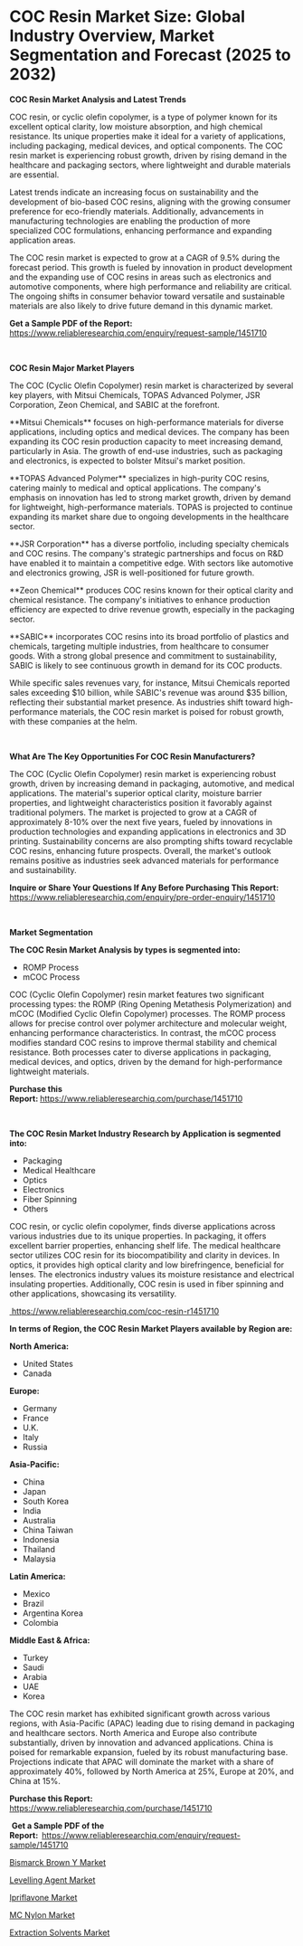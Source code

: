 <p><h1>COC Resin Market Size: Global Industry Overview, Market Segmentation and Forecast (2025 to 2032)</h1></p><p><strong>COC Resin Market Analysis and Latest Trends</strong></p>
<p><p>COC resin, or cyclic olefin copolymer, is a type of polymer known for its excellent optical clarity, low moisture absorption, and high chemical resistance. Its unique properties make it ideal for a variety of applications, including packaging, medical devices, and optical components. The COC resin market is experiencing robust growth, driven by rising demand in the healthcare and packaging sectors, where lightweight and durable materials are essential. </p><p>Latest trends indicate an increasing focus on sustainability and the development of bio-based COC resins, aligning with the growing consumer preference for eco-friendly materials. Additionally, advancements in manufacturing technologies are enabling the production of more specialized COC formulations, enhancing performance and expanding application areas. </p><p>The COC resin market is expected to grow at a CAGR of 9.5% during the forecast period. This growth is fueled by innovation in product development and the expanding use of COC resins in areas such as electronics and automotive components, where high performance and reliability are critical. The ongoing shifts in consumer behavior toward versatile and sustainable materials are also likely to drive future demand in this dynamic market.</p></p>
<p><strong>Get a Sample PDF of the Report:&nbsp;</strong> <a href="https://www.reliableresearchiq.com/enquiry/request-sample/1451710?utm_campaign=1141&utm_medium=2&utm_source=Github&utm_content=ia&utm_term=31032025&utm_id=coc-resin">https://www.reliableresearchiq.com/enquiry/request-sample/1451710</a></p>
<p>&nbsp;</p>
<p><strong>COC Resin Major Market Players</strong></p>
<p><p>The COC (Cyclic Olefin Copolymer) resin market is characterized by several key players, with Mitsui Chemicals, TOPAS Advanced Polymer, JSR Corporation, Zeon Chemical, and SABIC at the forefront. </p><p>**Mitsui Chemicals** focuses on high-performance materials for diverse applications, including optics and medical devices. The company has been expanding its COC resin production capacity to meet increasing demand, particularly in Asia. The growth of end-use industries, such as packaging and electronics, is expected to bolster Mitsui's market position.</p><p>**TOPAS Advanced Polymer** specializes in high-purity COC resins, catering mainly to medical and optical applications. The company's emphasis on innovation has led to strong market growth, driven by demand for lightweight, high-performance materials. TOPAS is projected to continue expanding its market share due to ongoing developments in the healthcare sector.</p><p>**JSR Corporation** has a diverse portfolio, including specialty chemicals and COC resins. The company's strategic partnerships and focus on R&D have enabled it to maintain a competitive edge. With sectors like automotive and electronics growing, JSR is well-positioned for future growth.</p><p>**Zeon Chemical** produces COC resins known for their optical clarity and chemical resistance. The company's initiatives to enhance production efficiency are expected to drive revenue growth, especially in the packaging sector.</p><p>**SABIC** incorporates COC resins into its broad portfolio of plastics and chemicals, targeting multiple industries, from healthcare to consumer goods. With a strong global presence and commitment to sustainability, SABIC is likely to see continuous growth in demand for its COC products.</p><p>While specific sales revenues vary, for instance, Mitsui Chemicals reported sales exceeding $10 billion, while SABIC's revenue was around $35 billion, reflecting their substantial market presence. As industries shift toward high-performance materials, the COC resin market is poised for robust growth, with these companies at the helm.</p></p>
<p>&nbsp;</p>
<p><strong>What Are The Key Opportunities For COC Resin Manufacturers?</strong></p>
<p><p>The COC (Cyclic Olefin Copolymer) resin market is experiencing robust growth, driven by increasing demand in packaging, automotive, and medical applications. The material's superior optical clarity, moisture barrier properties, and lightweight characteristics position it favorably against traditional polymers. The market is projected to grow at a CAGR of approximately 8-10% over the next five years, fueled by innovations in production technologies and expanding applications in electronics and 3D printing. Sustainability concerns are also prompting shifts toward recyclable COC resins, enhancing future prospects. Overall, the market's outlook remains positive as industries seek advanced materials for performance and sustainability.</p></p>
<p><strong>Inquire or Share Your Questions If Any Before Purchasing This Report:</strong> <a href="https://www.reliableresearchiq.com/enquiry/pre-order-enquiry/1451710?utm_campaign=1141&utm_medium=2&utm_source=Github&utm_content=ia&utm_term=31032025&utm_id=coc-resin">https://www.reliableresearchiq.com/enquiry/pre-order-enquiry/1451710</a></p>
<p>&nbsp;</p>
<p><strong>Market Segmentation</strong></p>
<p><strong>The COC Resin Market Analysis by types is segmented into:</strong></p>
<p><ul><li>ROMP Process</li><li>mCOC Process</li></ul></p>
<p><p>COC (Cyclic Olefin Copolymer) resin market features two significant processing types: the ROMP (Ring Opening Metathesis Polymerization) and mCOC (Modified Cyclic Olefin Copolymer) processes. The ROMP process allows for precise control over polymer architecture and molecular weight, enhancing performance characteristics. In contrast, the mCOC process modifies standard COC resins to improve thermal stability and chemical resistance. Both processes cater to diverse applications in packaging, medical devices, and optics, driven by the demand for high-performance lightweight materials.</p></p>
<p><strong>Purchase this Report:&nbsp;</strong><a href="https://www.reliableresearchiq.com/purchase/1451710?utm_campaign=1141&utm_medium=2&utm_source=Github&utm_content=ia&utm_term=31032025&utm_id=coc-resin">https://www.reliableresearchiq.com/purchase/1451710</a></p>
<p>&nbsp;</p>
<p><strong>The COC Resin Market Industry Research by Application is segmented into:</strong></p>
<p><ul><li>Packaging</li><li>Medical Healthcare</li><li>Optics</li><li>Electronics</li><li>Fiber Spinning</li><li>Others</li></ul></p>
<p><p>COC resin, or cyclic olefin copolymer, finds diverse applications across various industries due to its unique properties. In packaging, it offers excellent barrier properties, enhancing shelf life. The medical healthcare sector utilizes COC resin for its biocompatibility and clarity in devices. In optics, it provides high optical clarity and low birefringence, beneficial for lenses. The electronics industry values its moisture resistance and electrical insulating properties. Additionally, COC resin is used in fiber spinning and other applications, showcasing its versatility.</p></p>
<p><a href="https://www.reliableresearchiq.com/coc-resin-r1451710?utm_campaign=1141&utm_medium=2&utm_source=Github&utm_content=ia&utm_term=31032025&utm_id=coc-resin">&nbsp;https://www.reliableresearchiq.com/coc-resin-r1451710</a></p>
<p><strong>In terms of Region, the COC Resin Market Players available by Region are:</strong></p>
<p>
    <p> <strong> North America: </strong>
        <ul>
            <li>United States</li>
            <li>Canada</li>
        </ul>
        </p> 
    <p> <strong> Europe: </strong>
        <ul>
            <li>Germany</li>
            <li>France</li>
            <li>U.K.</li>
            <li>Italy</li>
            <li>Russia</li>
        </ul>
        </p> 
    <p> <strong> Asia-Pacific: </strong>
        <ul>
            <li>China</li>
            <li>Japan</li>
            <li>South Korea</li>
            <li>India</li>
            <li>Australia</li>
            <li>China Taiwan</li>
            <li>Indonesia</li>
            <li>Thailand</li>
            <li>Malaysia</li>
        </ul>
        </p> 
    <p> <strong> Latin America: </strong>
        <ul>
            <li>Mexico</li>
            <li>Brazil</li>
            <li>Argentina Korea</li>
            <li>Colombia</li>
        </ul>
        </p> 
    <p> <strong> Middle East & Africa: </strong>
        <ul>
            <li>Turkey</li>
            <li>Saudi</li>
            <li>Arabia</li>
            <li>UAE</li>
            <li>Korea</li>
        </ul>
    </p>
    </p>
<p><p>The COC resin market has exhibited significant growth across various regions, with Asia-Pacific (APAC) leading due to rising demand in packaging and healthcare sectors. North America and Europe also contribute substantially, driven by innovation and advanced applications. China is poised for remarkable expansion, fueled by its robust manufacturing base. Projections indicate that APAC will dominate the market with a share of approximately 40%, followed by North America at 25%, Europe at 20%, and China at 15%.</p></p>
<p><strong>Purchase this Report: </strong><a href="https://www.reliableresearchiq.com/purchase/1451710?utm_campaign=1141&utm_medium=2&utm_source=Github&utm_content=ia&utm_term=31032025&utm_id=coc-resin">https://www.reliableresearchiq.com/purchase/1451710</a></p>
<p>&nbsp;<strong>Get a Sample PDF of the Report:&nbsp;&nbsp;</strong><a href="https://www.reliableresearchiq.com/enquiry/request-sample/1451710?utm_campaign=1141&utm_medium=2&utm_source=Github&utm_content=ia&utm_term=31032025&utm_id=coc-resin">https://www.reliableresearchiq.com/enquiry/request-sample/1451710</a></p>
<p><strong></strong></p>
<p><p><a href="https://github.com/dahcheeviola/Market-Research-Report-List-1/blob/main/bismarck-brown-y-market.md?utm_campaign=1141&utm_medium=2&utm_source=Github&utm_content=ia&utm_term=31032025&utm_id=coc-resin">Bismarck Brown Y Market</a></p><p><a href="https://github.com/dichkotuanny/Market-Research-Report-List-1/blob/main/levelling-agent-market.md?utm_campaign=1141&utm_medium=2&utm_source=Github&utm_content=ia&utm_term=31032025&utm_id=coc-resin">Levelling Agent Market</a></p><p><a href="https://github.com/cagleplittrw/Market-Research-Report-List-1/blob/main/ipriflavone-market.md?utm_campaign=1141&utm_medium=2&utm_source=Github&utm_content=ia&utm_term=31032025&utm_id=coc-resin">Ipriflavone Market</a></p><p><a href="https://github.com/marrahcerpas05/Market-Research-Report-List-1/blob/main/mc-nylon-market.md?utm_campaign=1141&utm_medium=2&utm_source=Github&utm_content=ia&utm_term=31032025&utm_id=coc-resin">MC Nylon Market</a></p><p><a href="https://github.com/rojannovarwd/Market-Research-Report-List-1/blob/main/extraction-solvents-market.md?utm_campaign=1141&utm_medium=2&utm_source=Github&utm_content=ia&utm_term=31032025&utm_id=coc-resin">Extraction Solvents Market</a></p></p>